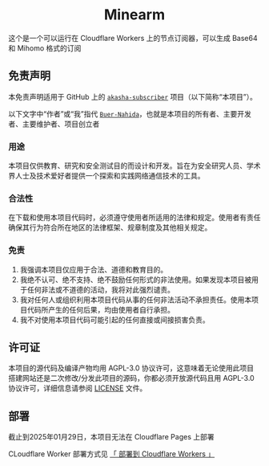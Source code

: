 <!-- markdownlint-disable-file MD001 MD013 MD033 -->
<h1 align = "center">Minearm</h1>

这个是一个可以运行在 Cloudflare Workers 上的节点订阅器，可以生成 Base64 和 Mihomo 格式的订阅

## 免责声明

本免责声明适用于 GitHub 上的 [`akasha-subscriber`](https://github.com/Buer-Nahida/akasha-subscriber) 项目（以下简称“本项目”）。

以下文字中“作者”或“我”指代 [`Buer-Nahida`](https://github.com/Buer-Nahida)，也就是本项目的所有者、主要开发者、主要维护者、项目创立者

### 用途

本项目仅供教育、研究和安全测试目的而设计和开发。旨在为安全研究人员、学术界人士及技术爱好者提供一个探索和实践网络通信技术的工具。

### 合法性

在下载和使用本项目代码时，必须遵守使用者所适用的法律和规定。使用者有责任确保其行为符合所在地区的法律框架、规章制度及其他相关规定。

### 免责

1. 我强调本项目仅应用于合法、道德和教育目的。
2. 我绝不认可、绝不支持、绝不鼓励任何形式的非法使用。如果发现本项目被用于任何非法或不道德的活动，我将对此强烈谴责。
3. 我对任何人或组织利用本项目代码从事的任何非法活动不承担责任。使用本项目代码所产生的任何后果，均由使用者自行承担。
4. 我不对使用本项目代码可能引起的任何直接或间接损害负责。

## 许可证

本项目的源代码及编译产物均用 AGPL-3.0 协议许可，这意味着无论使用此项目搭建网站还是二次修改/分发此项目的源码，你都必须开放源代码且用 AGPL-3.0 协议许可，详细信息请参阅 [LICENSE](./LICENSE) 文件。

## 部署

截止到2025年01月29日，本项目无法在 Cloudflare Pages 上部署

CLoudflare Worker 部署方式见 [「 部署到 Cloudflare Workers 」](https://github.com/Buer-Nahida/akasha-subscriber/wiki/%E9%83%A8%E7%BD%B2%E5%88%B0-Cloudflare-Worker)
